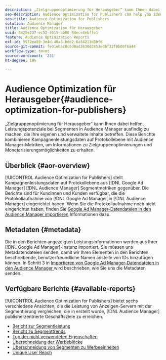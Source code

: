 ```yaml
---
description: „Zielgruppenoptimierung für Herausgeber“ kann Ihnen dabei helfen, Leistungspotenziale bei Segmenten in Audience Manager ausfindig zu machen, die Ihre eigenen und verwaltete Inhalte betreffen. Diese Berichte kombinieren Kampagnenleistungsdaten auf Protokollebene mit Audience Manager-Metriken, um Informationen zu Zielgruppenoptimierungen und Monetarisierungsmöglichkeiten zu erhalten.
seo-description: Audience Optimization for Publishers can help you identify potential performance opportunities for Audience Manager segments on your owned and operated content. These reports combine log-level campaign performance data with Audience Manager metrics to inform audience optimizations and monetization opportunities.
seo-title: Audience Optimization for Publishers
solution: Audience Manager
title: Audience Optimization für Herausgeber
uuid: 8425e237-ec52-4615-bb00-84ece4ebffe1
feature: Audience Optimization Reports
exl-id: 5972ea89-3e4d-48a5-bdd2-0a34211d8bfd
source-git-commit: fe01ebac8c0d0ad3630d3853e0bf32f0b00f6a44
workflow-type: tm+mt
source-wordcount: '231'
ht-degree: 19%

---
```


# Audience Optimization für Herausgeber{#audience-optimization-for-publishers}

„Zielgruppenoptimierung für Herausgeber“ kann Ihnen dabei helfen, Leistungspotenziale bei Segmenten in Audience Manager ausfindig zu machen, die Ihre eigenen und verwaltete Inhalte betreffen. Diese Berichte kombinieren Kampagnenleistungsdaten auf Protokollebene mit Audience Manager-Metriken, um Informationen zu Zielgruppenoptimierungen und Monetarisierungsmöglichkeiten zu erhalten.

## Überblick {#aor-overview}

[!UICONTROL Audience Optimization for Publishers] stellt Kampagnenleistungsdaten auf Protokollebene aus [!DNL Google Ad Manager] [!DNL Audience Manager] Segmentmetriken gegenüber. Die Berichte sind für Kundinnen und Kunden verfügbar, die die Protokollaufnahme von [!DNL Google Ad Manager]in [!DNL Audience Manager] eingerichtet haben. Wenn Sie die Protokollaufnahme noch nicht eingerichtet haben, finden Sie [Google Ad Manager-Datendateien in den Audience Manager importieren](import-dfp.md) Informationen dazu.

## Metadaten {#metadata}

Die in den Berichten angezeigten Leistungsinformationen werden aus Ihrer [!DNL Google Ad Manager]-Instanz importiert. Sie müssen uns Metadatendateien senden, damit wir Ihren Elementen in den Berichten beschreibende, benutzerfreundliche Namen anstelle von IDs hinzufügen können. In Schritt 3 in [Importieren von Google Ad Manager-Datendateien in den Audience Manager ](../../../reporting/audience-optimization-reports/aor-publishers/import-dfp.md) wird beschrieben, wie Sie uns die Metadaten senden.

## Verfügbare Berichte {#available-reports}

[!UICONTROL Audience Optimization for Publishers] bietet sechs verschiedene Ansichten, die die Leistung von Anzeigen-Servern mit der Segmentierung vergleichen, die in erstellt wurde, [!DNL Audience Manager] publisherzentrierte Geschäftsziele zu erreichen.

+ [Bericht zur Segmentleistung](publisher-segment-performance.md)
+ [Bericht zu Segmenttrends](publisher-segment-trends.md)
+ [Top der nicht verwendeten Eigenschaften](publisher-top-unused-traits.md)
+ [Überschneidung der Werbeblöcke](publisher-ad-unit-overlap.md)
+ [Überschneidung von Segmenten zu Werbeeinheiten](publisher-segment-ad-unit-overlap.md)
+ [Unique User Reach](publisher-unique-reach.md)
